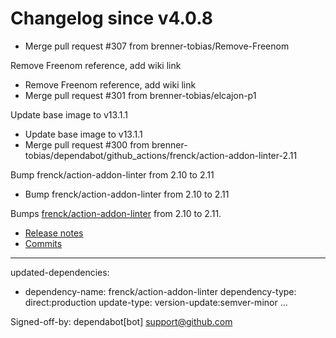 # Changelog since v4.0.8
- Merge pull request #307 from brenner-tobias/Remove-Freenom

Remove Freenom reference, add wiki link 
- Remove Freenom reference, add wiki link 
- Merge pull request #301 from brenner-tobias/elcajon-p1

Update base image to v13.1.1 
- Update base image to v13.1.1 
- Merge pull request #300 from brenner-tobias/dependabot/github_actions/frenck/action-addon-linter-2.11

Bump frenck/action-addon-linter from 2.10 to 2.11 
- Bump frenck/action-addon-linter from 2.10 to 2.11

Bumps [frenck/action-addon-linter](https://github.com/frenck/action-addon-linter) from 2.10 to 2.11.
- [Release notes](https://github.com/frenck/action-addon-linter/releases)
- [Commits](https://github.com/frenck/action-addon-linter/compare/v2.10...v2.11)

---
updated-dependencies:
- dependency-name: frenck/action-addon-linter
  dependency-type: direct:production
  update-type: version-update:semver-minor
...

Signed-off-by: dependabot[bot] <support@github.com> 
